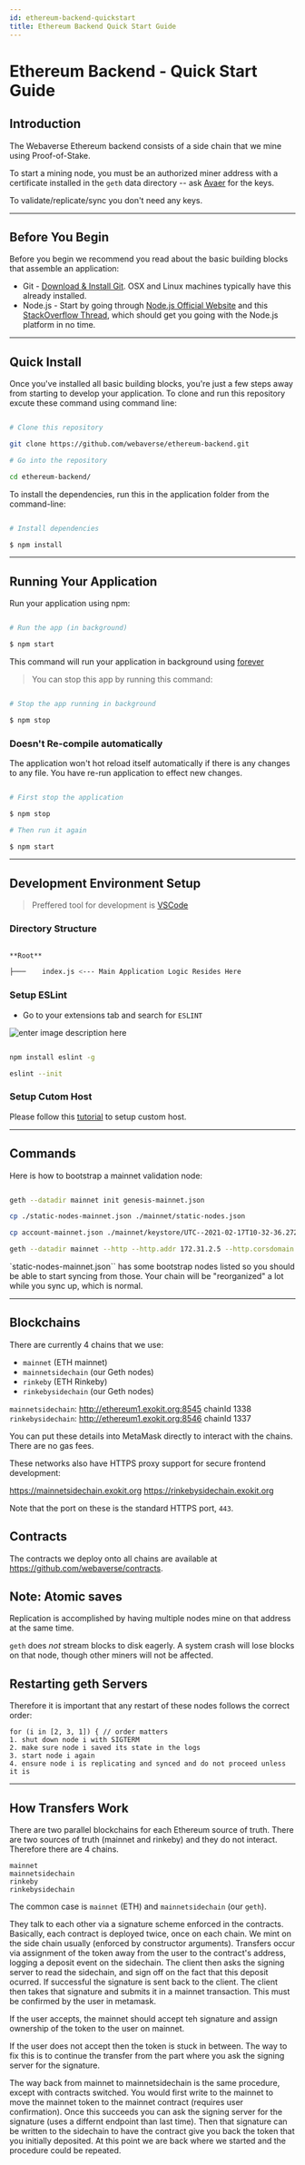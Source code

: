 ```yaml
---
id: ethereum-backend-quickstart
title: Ethereum Backend Quick Start Guide
---
```


# Ethereum Backend - Quick Start Guide

## Introduction

The Webaverse Ethereum backend consists of a side chain that we mine using Proof-of-Stake.

To start a mining node, you must be an authorized miner address with a certificate installed in the  `geth`  data directory -- ask [Avaer](https://github.com/avaer) for the keys.

To validate/replicate/sync you don't need any keys.

---

 ## Before You Begin
 
Before you begin we recommend you read about the basic building blocks that assemble an application:
* Git - [Download & Install Git](https://git-scm.com/downloads). OSX and Linux machines typically have this already installed.
* Node.js - Start by going through [Node.js Official Website](http://nodejs.org/) and this [StackOverflow Thread](http://stackoverflow.com/questions/2353818/how-do-i-get-started-with-node-js), which should get you going with the Node.js platform in no time.

---

## Quick Install

Once you've installed all basic building blocks, you're just a few steps away from starting to develop your application. To clone and run this repository excute these command using command line:


```bash

# Clone this repository

git clone https://github.com/webaverse/ethereum-backend.git

# Go into the repository

cd ethereum-backend/

```
To install the dependencies, run this in the application folder from the command-line:
```bash

# Install dependencies

$ npm install

```
---

## Running Your Application


Run your application using npm:

```bash

# Run the app (in background)

$ npm start

```
This command will run your application in background using [forever](https://www.npmjs.com/package/forever)

>You can stop this app by running this command:
```bash

# Stop the app running in background

$ npm stop

```

### Doesn't Re-compile automatically

The application won't hot reload itself automatically if there is any changes to any file. You have re-run application to effect new changes.

```bash

# First stop the application

$ npm stop

# Then run it again

$ npm start

```
---

## Development Environment Setup

  
> Preffered tool for development is [VSCode](https://code.visualstudio.com/download)
  
### Directory Structure

```bash

**Root**

├───	index.js <--- Main Application Logic Resides Here

```

### Setup ESLint


* Go to your extensions tab and search for `ESLINT`
  
![enter image description here](https://res.cloudinary.com/practicaldev/image/fetch/s--gWL807Xl--/c_limit,f_auto,fl_progressive,q_auto,w_880/https://thepracticaldev.s3.amazonaws.com/i/9rmkgbk7nio6ravjm0rx.PNG)

```bash

npm install eslint -g

eslint --init

```
### Setup Cutom Host

Please follow this [tutorial](https://github.com/abeersaqib/webaverse-docs/blob/main/setup-custom-host.md) to setup custom host.

---

## Commands

Here is how to bootstrap a mainnet validation node:

```bash

geth --datadir mainnet init genesis-mainnet.json

cp ./static-nodes-mainnet.json ./mainnet/static-nodes.json

cp account-mainnet.json ./mainnet/keystore/UTC--2021-02-17T10-32-36.272770958Z--bb0827ee9b0b459e1b5dd6dbea0f55bf578dbbd2

geth --datadir mainnet --http --http.addr 172.31.2.5 --http.corsdomain '*' --syncmode full --networkid 1338

```

`static-nodes-mainnet.json`` has some bootstrap nodes listed so you should be able to start syncing from those. Your chain will be "reorganized" a lot while you sync up, which is normal.

---

## Blockchains

There are currently 4 chains that we use:

- `mainnet` (ETH mainnet)
- `mainnetsidechain` (our Geth nodes)
- `rinkeby` (ETH Rinkeby)
- `rinkebysidechain` (our Geth nodes)

`mainnetsidechain`: http://ethereum1.exokit.org:8545 chainId 1338 
`rinkebysidechain`: http://ethereum1.exokit.org:8546 chainId 1337

You can put these details into MetaMask directly to interact with the chains. There are no gas fees.

These networks also have HTTPS proxy support for secure frontend development:

https://mainnetsidechain.exokit.org
https://rinkebysidechain.exokit.org

Note that the port on these is the standard HTTPS port, `443`.

## Contracts

The contracts we deploy onto all chains are available at https://github.com/webaverse/contracts.

## Note: Atomic saves

Replication is accomplished by having multiple nodes mine on that address at the same time.

`geth` does _not_ stream blocks to disk eagerly. A system crash will lose blocks on that node, though other miners will not be affected.

## Restarting geth Servers

Therefore it is important that any restart of these nodes follows the correct order:

```
for (i in [2, 3, 1]) { // order matters
1. shut down node i with SIGTERM
2. make sure node i saved its state in the logs
3. start node i again
4. ensure node i is replicating and synced and do not proceed unless it is
```
---

## How Transfers Work

There are two parallel blockchains for each Ethereum source of truth. There are two sources of truth (mainnet and rinkeby) and they do not interact. Therefore there are 4 chains.

```
mainnet
mainnetsidechain
rinkeby
rinkebysidechain
```

The common case is `mainnet` (ETH) and `mainnetsidechain` (our `geth`).

They talk to each other via a signature scheme enforced in the contracts. Basically, each contract is deployed twice, once on each chain. We mint on the side chain usually (enforced by constructor arguments). Transfers occur via assignment of the token away from the user to the contract's address, logging a deposit event on the sidechain. The client then asks the signing server to read the sidechain, and sign off on the fact that this deposit ocurred. If successful the signature is sent back to the client. The client then takes that signature and submits it in a mainnet transaction. This must be confirmed by the user in metamask.

If the user accepts, the mainnet should accept teh signature and assign ownership of the token to the user on mainnet.

If the user does not accept then the token is stuck in between. The way to fix this is to continue the transfer from the part where you ask the signing server for the signature.

The way back from mainnet to mainnetsidechain is the same procedure, except with contracts switched. You would first write to the mainnet to move the mainnet token to the mainnet contract (requires user confirmation). Once this succeeds you can ask the signing server for the signature (uses a differnt endpoint than last time). Then that signature can be written to the sidechain to have the contract give you back the token that you initially deposited. At this point we are back where we started and the procedure could be repeated.